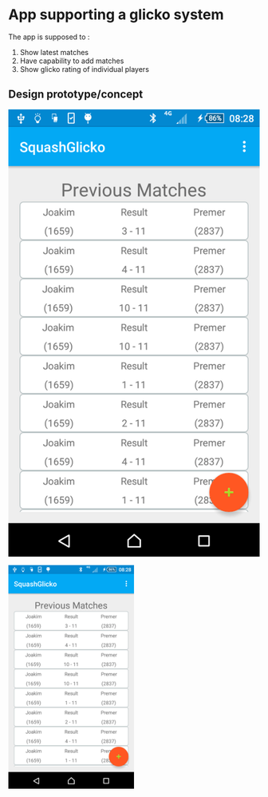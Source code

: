 # App supporting a glicko system

The app is supposed to :

1. Show latest matches
2. Have capability to add matches
3. Show glicko rating of individual players


## Design prototype/concept

![Main Activity Design Concept](/images/design_concept_latest_matches.png)


<img src="/images/design_concept_latest_matches.png" height="50%" width="50%" />
